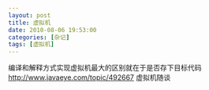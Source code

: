 ```yaml
---
layout: post
title: 虚拟机
date: 2010-08-06 19:53:00
categories: [杂记]
tags: [虚拟机]
---
```

编译和解释方式实现虚拟机最大的区别就在于是否存下目标代码
 
http://www.javaeye.com/topic/492667 虚拟机随谈
